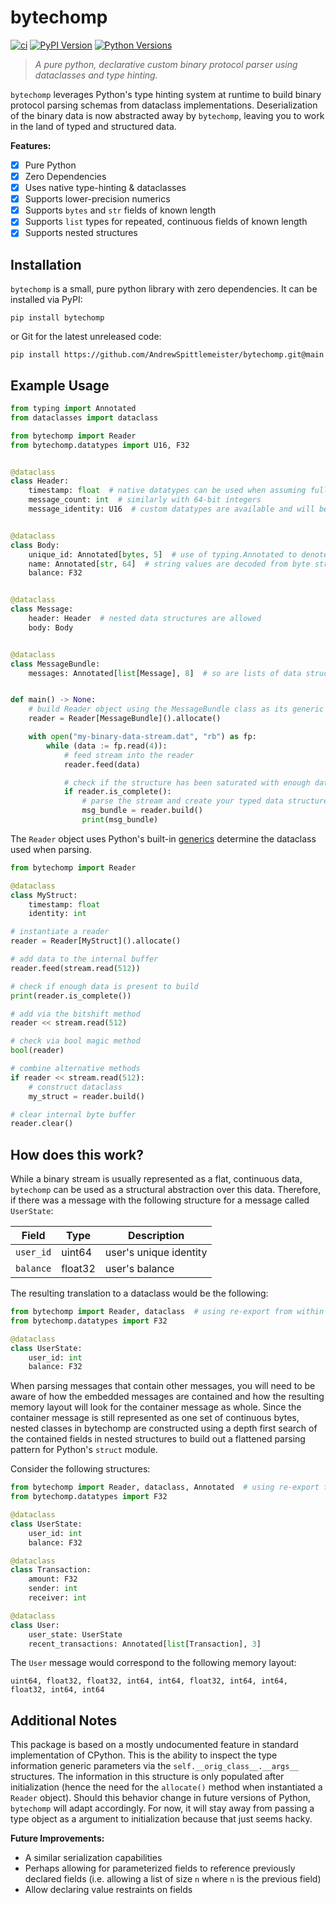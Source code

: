 # bytechomp

[![ci](https://github.com/AndrewSpittlemeister/bytechomp/actions/workflows/ci.yml/badge.svg?branch=main)](https://github.com/AndrewSpittlemeister/bytechomp/actions/workflows/ci.yml)
[![PyPI Version](https://img.shields.io/pypi/v/bytechomp.svg)](https://pypi.org/project/bytechomp/)
[![Python Versions](https://img.shields.io/pypi/pyversions/bytechomp.svg)](https://pypi.org/project/bytechomp/)

> *A pure python, declarative custom binary protocol parser using dataclasses and type hinting.*

`bytechomp` leverages Python's type hinting system at runtime to build binary protocol parsing schemas from dataclass implementations. Deserialization of the binary data is now abstracted away by `bytechomp`, leaving you to work in the land of typed and structured data.

**Features:**
- [x] Pure Python
- [x] Zero Dependencies
- [x] Uses native type-hinting & dataclasses
- [x] Supports lower-precision numerics
- [x] Supports `bytes` and `str` fields of known length
- [x] Supports `list` types for repeated, continuous fields of known length
- [x] Supports nested structures

## Installation

`bytechomp` is a small, pure python library with zero dependencies. It can be installed via PyPI:

```
pip install bytechomp
```

or Git for the latest unreleased code:

```
pip install https://github.com/AndrewSpittlemeister/bytechomp.git@main
```

## Example Usage

```python
from typing import Annotated
from dataclasses import dataclass

from bytechomp import Reader
from bytechomp.datatypes import U16, F32


@dataclass
class Header:
    timestamp: float  # native datatypes can be used when assuming full precision
    message_count: int  # similarly with 64-bit integers
    message_identity: U16  # custom datatypes are available and will be cast to native when deserialized


@dataclass
class Body:
    unique_id: Annotated[bytes, 5]  # use of typing.Annotated to denote length
    name: Annotated[str, 64]  # string values are decoded from byte streams too 
    balance: F32


@dataclass
class Message:
    header: Header  # nested data structures are allowed
    body: Body


@dataclass
class MessageBundle:
    messages: Annotated[list[Message], 8]  # so are lists of data structures!


def main() -> None:
    # build Reader object using the MessageBundle class as its generic argument
    reader = Reader[MessageBundle]().allocate()

    with open("my-binary-data-stream.dat", "rb") as fp:
        while (data := fp.read(4)):
            # feed stream into the reader
            reader.feed(data)

            # check if the structure has been saturated with enough data
            if reader.is_complete():
                # parse the stream and create your typed data structure!
                msg_bundle = reader.build()
                print(msg_bundle)
```

The `Reader` object uses Python's built-in [generics](https://docs.python.org/3/library/typing.html#generics) determine the dataclass used when parsing.

```python
from bytechomp import Reader

@dataclass
class MyStruct:
    timestamp: float
    identity: int

# instantiate a reader
reader = Reader[MyStruct]().allocate()

# add data to the internal buffer
reader.feed(stream.read(512))

# check if enough data is present to build
print(reader.is_complete())

# add via the bitshift method
reader << stream.read(512)

# check via bool magic method
bool(reader)

# combine alternative methods
if reader << stream.read(512):
    # construct dataclass
    my_struct = reader.build()

# clear internal byte buffer
reader.clear()
```

## How does this work?

While a binary stream is usually represented as a flat, continuous data, `bytechomp` can be used as a structural abstraction over this data. Therefore, if there was a message with the following structure for a message called `UserState`:

| Field | Type | Description |
| ----- | ---- | ----------- |
| `user_id` | uint64 | user's unique identity |
| `balance` | float32 | user's balance |

The resulting translation to a dataclass would be the following:

```python
from bytechomp import Reader, dataclass  # using re-export from within bytechomp
from bytechomp.datatypes import F32

@dataclass
class UserState:
    user_id: int
    balance: F32
```

When parsing messages that contain other messages, you will need to be aware of how the embedded messages are contained and how the resulting memory layout will look for the container message as whole. Since the container message is still represented as one set of continuous bytes, nested classes in bytechomp are constructed using a depth first search of the contained fields in nested structures to build out a flattened parsing pattern for Python's `struct` module.

Consider the following structures:

```python
from bytechomp import Reader, dataclass, Annotated  # using re-export from within bytechomp
from bytechomp.datatypes import F32

@dataclass
class UserState:
    user_id: int
    balance: F32

@dataclass
class Transaction:
    amount: F32
    sender: int
    receiver: int

@dataclass
class User:
    user_state: UserState
    recent_transactions: Annotated[list[Transaction], 3]
```

The `User` message would correspond to the following memory layout:

```
uint64, float32, float32, int64, int64, float32, int64, int64, float32, int64, int64
```

## Additional Notes

This package is based on a mostly undocumented feature in standard implementation of CPython. This is the ability to inspect the type information generic parameters via the `self.__orig_class__.__args__` structures. The information in this structure is only populated after initialization (hence the need for the `allocate()` method when instantiated a `Reader` object). Should this behavior change in future versions of Python, `bytechomp` will adapt accordingly. For now, it will stay away from passing a type object as a argument to initialization because that just seems hacky.

**Future Improvements:**
- A similar serialization capabilities
- Perhaps allowing for parameterized fields to reference previously declared fields (i.e. allowing a list of size `n` where `n` is the previous field)
- Allow declaring value restraints on fields
